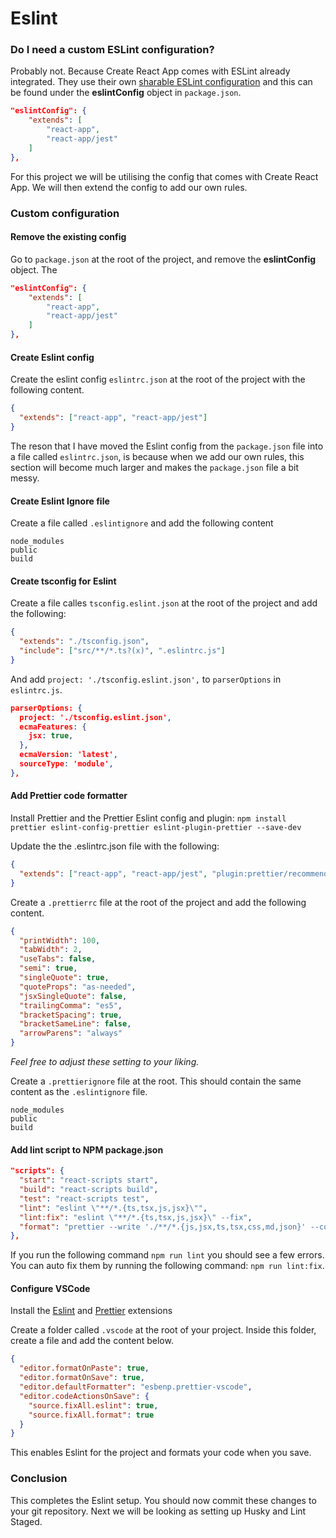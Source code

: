 # Eslint

### Do I need a custom ESLint configuration?

Probably not. Because Create React App comes with ESLint already integrated. They use their own [sharable ESLint configuration](https://github.com/facebook/create-react-app/tree/v4.0.3/packages/eslint-config-react-app) and this can be found under the **eslintConfig** object in `package.json`.

```json
"eslintConfig": {
	"extends": [
		"react-app",
		"react-app/jest"
    ]
},
```

For this project we will be utilising the config that comes with Create React App. We will then extend the config to add our own rules.

### Custom configuration

#### Remove the existing config

Go to `package.json` at the root of the project, and remove the **eslintConfig** object. The

```json
"eslintConfig": {
	"extends": [
		"react-app",
		"react-app/jest"
    ]
},
```

#### Create Eslint config

Create the eslint config `eslintrc.json` at the root of the project with the following content.

```json
{
  "extends": ["react-app", "react-app/jest"]
}
```

The reson that I have moved the Eslint config from the `package.json` file into a file called `eslintrc.json`, is because when we add our own rules, this section will become much larger and makes the `package.json` file a bit messy.

#### Create Eslint Ignore file

Create a file called `.eslintignore` and add the following content

```
node_modules
public
build
```

#### Create tsconfig for Eslint

Create a file calles `tsconfig.eslint.json` at the root of the project and add the following:

```json
{
  "extends": "./tsconfig.json",
  "include": ["src/**/*.ts?(x)", ".eslintrc.js"]
}
```

And add `project: './tsconfig.eslint.json',` to `parserOptions` in `eslintrc.js`.

```json
parserOptions: {
  project: './tsconfig.eslint.json',
  ecmaFeatures: {
    jsx: true,
  },
  ecmaVersion: 'latest',
  sourceType: 'module',
},
```

#### Add Prettier code formatter

Install Prettier and the Prettier Eslint config and plugin:
`npm install prettier eslint-config-prettier eslint-plugin-prettier --save-dev`

Update the the .eslintrc.json file with the following:

```json
{
  "extends": ["react-app", "react-app/jest", "plugin:prettier/recommended"]
}
```

Create a `.prettierrc` file at the root of the project and add the following content.

```json
{
  "printWidth": 100,
  "tabWidth": 2,
  "useTabs": false,
  "semi": true,
  "singleQuote": true,
  "quoteProps": "as-needed",
  "jsxSingleQuote": false,
  "trailingComma": "es5",
  "bracketSpacing": true,
  "bracketSameLine": false,
  "arrowParens": "always"
}
```

_Feel free to adjust these setting to your liking._

Create a `.prettierignore` file at the root. This should contain the same content as the `.eslintignore` file.

```
node_modules
public
build
```

#### Add lint script to NPM package.json

```json
"scripts": {
  "start": "react-scripts start",
  "build": "react-scripts build",
  "test": "react-scripts test",
  "lint": "eslint \"**/*.{ts,tsx,js,jsx}\"",
  "lint:fix": "eslint \"**/*.{ts,tsx,js,jsx}\" --fix",
  "format": "prettier --write './**/*.{js,jsx,ts,tsx,css,md,json}' --config ./.prettierrc"
},
```

If you run the following command `npm run lint` you should see a few errors. You can auto fix them by running the following command: `npm run lint:fix`.

#### Configure VSCode

Install the [Eslint](https://marketplace.visualstudio.com/items?itemName=dbaeumer.vscode-eslint) and [Prettier](https://marketplace.visualstudio.com/items?itemName=esbenp.prettier-vscode) extensions

Create a folder called `.vscode` at the root of your project. Inside this folder, create a file and add the content below.

```json
{
  "editor.formatOnPaste": true,
  "editor.formatOnSave": true,
  "editor.defaultFormatter": "esbenp.prettier-vscode",
  "editor.codeActionsOnSave": {
    "source.fixAll.eslint": true,
    "source.fixAll.format": true
  }
}
```

This enables Eslint for the project and formats your code when you save.

### Conclusion

This completes the Eslint setup. You should now commit these changes to your git repository.
Next we will be looking as setting up Husky and Lint Staged.
